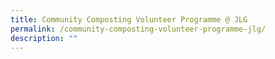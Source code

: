 ```yaml
---
title: Community Composting Volunteer Programme @ JLG
permalink: /community-composting-volunteer-programme-jlg/
description: ""
---
```

